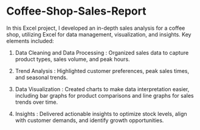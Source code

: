 # Coffee-Shop-Sales-Report

In this Excel project, I developed an in-depth sales analysis for a coffee shop, utilizing Excel for data management, visualization, and insights. Key elements included:

1. Data Cleaning and Data Processing : Organized sales data to capture product types, sales volume, and peak hours.

2. Trend Analysis : Highlighted customer preferences, peak sales times, and seasonal trends.

3. Data Visualization : Created charts to make data interpretation easier, including bar graphs for product comparisons and line graphs for sales trends over time.

4. Insights : Delivered actionable insights to optimize stock levels, align with customer demands, and identify growth opportunities.
